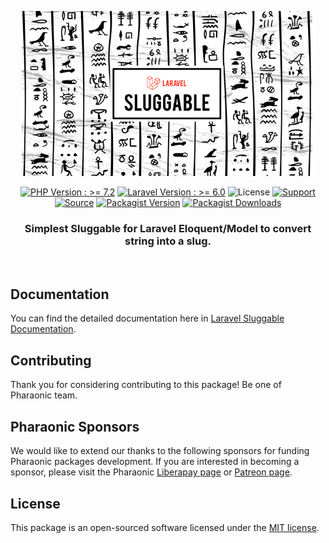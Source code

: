 
<p align="center"><a href="https://pharaonic.io" target="_blank"><img src="https://raw.githubusercontent.com/Pharaonic/logos/main/sluggable.jpg" width="470"></a></p>

<p align="center">
  <a href="https://php.net" target="_blank"><img src="https://img.shields.io/static/v1?label=PHP&message=%3E=7.2&color=blue&style=flat-square" alt="PHP Version : >= 7.2"></a>
  <a href="https://laravel.com" target="_blank"><img src="https://img.shields.io/static/v1?label=Laravel&message=%3E=6.0&color=F05340&style=flat-square" alt="Laravel Version : >= 6.0"></a>
  <img src="https://img.shields.io/static/v1?label=License&message=MIT&color=brightgreen&style=flat-square" alt="License">
  <a href="https://liberapay.com/Pharaonic" target="_blank"><img src="https://img.shields.io/liberapay/receives/Pharaonic?color=gold&label=Support&style=flat-square" alt="Support"></a>
  <br>
  <a href="https://github.com/Pharaonic/laravel-sluggable" target="_blank"><img src="https://img.shields.io/static/v1?label=Packagist&message=pharaonic/laravel-sluggable&color=blue&logo=packagist&logoColor=white" alt="Source"></a>
  <a href="https://packagist.org/packages/pharaonic/laravel-sluggable" target="_blank"><img src="https://poser.pugx.org/pharaonic/laravel-sluggable/v" alt="Packagist Version"></a>
  <a href="https://packagist.org/packages/pharaonic/laravel-sluggable" target="_blank"><img src="https://poser.pugx.org/pharaonic/laravel-sluggable/downloads" alt="Packagist Downloads"></a>
</p>

<h3 align="center">Simplest Sluggable for Laravel Eloquent/Model to convert string into a slug.</h3>
<br>

## Documentation

You can find the detailed documentation here in [Laravel Sluggable Documentation](https://pharaonic.io/package/2-laravel/2-sluggable).

## Contributing

Thank you for considering contributing to this package! Be one of Pharaonic team.

## Pharaonic Sponsors

We would like to extend our thanks to the following sponsors for funding Pharaonic packages development. If you are interested in becoming a sponsor, please visit the Pharaonic [Liberapay page](https://en.liberapay.com/Pharaonic) or [Patreon page](https://patreon.com/Pharaonic).

## License

This package is an open-sourced software licensed under the [MIT license](https://opensource.org/licenses/MIT).
